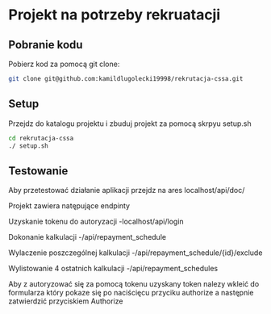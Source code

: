 # Projekt na potrzeby rekruatacji

## Pobranie kodu

Pobierz kod za pomocą git clone:

```sh
git clone git@github.com:kamildlugolecki19998/rekrutacja-cssa.git
```

## Setup

Przejdz do katalogu projektu i zbuduj projekt za pomocą skrpyu setup.sh

```sh
cd rekrutacja-cssa
./ setup.sh
```

## Testowanie

Aby przetestować działanie aplikacji przejdz na ares localhost/api/doc/

Projekt zawiera natępujące endpinty 

Uzyskanie tokenu do autoryzacji
-localhost/api/login

Dokonanie kalkulacji
-/api/repayment_schedule

Wylaczenie poszczególnej kalkulacji
-/api/repayment_schedule/{id}/exclude

Wylistowanie 4 ostatnich kalkulacji
-/api/repayment_schedules

Aby z autoryzować się za pomocą tokenu uzyskany token nalezy wkleić do formularza który pokaze się po naciścięcu przyciku authorize a następnie zatwierdzić przyciskiem Authorize